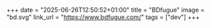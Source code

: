 +++
date = "2025-06-26T12:50:52+01:00"
title = "BDfugue"
image = "bd.svg"
link_url = "https://www.bdfugue.com/"
tags = ["dev"]
+++